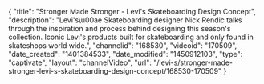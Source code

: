 {
    "title": "Stronger Made Stronger - Levi's Skateboarding Design Concept",
    "description": "Levi's\u00ae Skateboarding designer Nick Rendic talks through the inspiration and process behind designing this season's collection. Iconic Levi's products built for skateboarding and only found in skateshops world wide.",
    "channelid": "168530",
    "videoid": "170509",
    "date_created": "1401384533",
    "date_modified": "1450912103",
    "type": "captivate",
    "layout": "channelVideo",
    "url": "\/levi-s\/stronger-made-stronger-levi-s-skateboarding-design-concept\/168530-170509"
}
